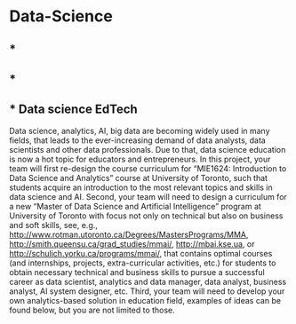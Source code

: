 # Data-Science
## *
## *
## * Data science EdTech
Data science, analytics, AI, big data are becoming widely used in many fields, that leads to the ever-increasing demand of data analysts, data scientists and other data professionals. Due to that, data science education is now a hot topic for educators and entrepreneurs.
In this project, your team will first re-design the course curriculum for “MIE1624: Introduction to Data Science and Analytics” course at University of Toronto, such that students acquire an introduction to the most relevant topics and skills in data science and AI. Second, your team will need to design a curriculum for a new “Master of Data Science and Artificial Intelligence” program at University of Toronto with focus not only on technical but also on business and soft skills, see, e.g., http://www.rotman.utoronto.ca/Degrees/MastersPrograms/MMA, http://smith.queensu.ca/grad_studies/mmai/, http://mbai.kse.ua, or http://schulich.yorku.ca/programs/mmai/, that contains optimal courses (and internships, projects, extra-curricular activities, etc.) for students to obtain necessary technical and business skills to pursue a successful career as data scientist, analytics and data manager, data analyst, business analyst, AI system designer, etc. Third, your team will need to develop your own analytics-based solution in education field, examples of ideas can be found below, but you are not limited to those.
